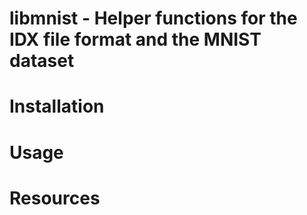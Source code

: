 # libmnist - Helper functions for the IDX file format and the MNIST dataset

# Installation

# Usage

# Resources
